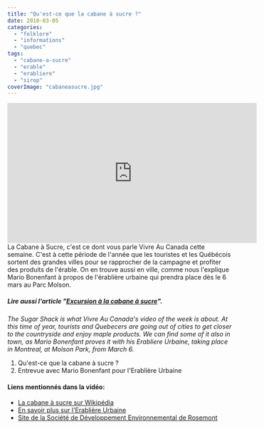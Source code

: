 ```yaml
---
title: "Qu'est-ce que la cabane à sucre ?"
date: 2010-03-05
categories: 
  - "folklore"
  - "informations"
  - "quebec"
tags: 
  - "cabane-a-sucre"
  - "erable"
  - "erabliere"
  - "sirop"
coverImage: "cabaneasucre.jpg"
---
```

<center>
<iframe src="https://www.youtube.com/embed/hgbvlk5fgwI?ecver=1" width="560" height="315" frameborder="0" allowfullscreen="allowfullscreen"></iframe>
</center>
La Cabane à Sucre, c'est ce dont vous parle Vivre Au Canada cette semaine. C'est à cette période de l'année que les touristes et les Québécois sortent des grandes villes pour se rapprocher de la campagne et profiter des produits de l'érable. On en trouve aussi en ville, comme nous l'explique Mario Bonenfant à propos de l'érablière urbaine qui prendra place dès le 6 mars au Parc Molson.

##### Lire aussi l'article "[Excursion à la cabane à sucre](https://noteauvoyageur.eu/excursion-a-la-cabane-a-sucre-quebec/)".

_The Sugar Shack is what Vivre Au Canada's video of the week is about. At this time of year, tourists and Quebecers are going out of cities to get closer to the countryside and enjoy maple products. We can find some of it also in town, as Mario Bonenfant proves it with his Erabliere Urbaine, taking place in Montreal, at Molson Park, from March 6._

1. Qu'est-ce que la cabane à sucre ?
2. Entrevue avec Mario Bonenfant pour l'Erablière Urbaine

#### Liens mentionnés dans la vidéo:

- [La cabane à sucre sur Wikipédia](http://fr.wikipedia.org/wiki/Cabane_%C3%A0_sucre)
- [En savoir plus sur l'Erablière Urbaine](http://www.vertcite.ca/erabliere-urbaine/)
- [Site de la Société de Développement Environnemental de Rosemont](http://www.soder.qc.ca/)
